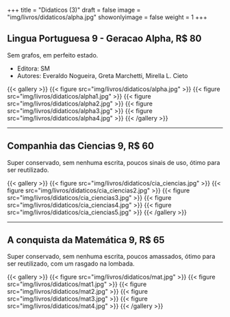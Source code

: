 +++
title = "Didaticos (3)"
draft = false
image = "img/livros/didaticos/alpha.jpg"
showonlyimage = false
weight = 1
+++
</br>
<!--more-->

## Lingua Portuguesa 9 - Geracao Alpha, R$ 80

Sem grafos, em perfeito estado.

- Editora: SM
- Autores: Everaldo Nogueira, Greta Marchetti, Mirella L. Cieto


{{< gallery >}}
{{< figure src="img/livros/didaticos/alpha.jpg" >}}
{{< figure src="img/livros/didaticos/alpha1.jpg" >}}
{{< figure src="img/livros/didaticos/alpha2.jpg" >}}
{{< figure src="img/livros/didaticos/alpha3.jpg" >}}
{{< figure src="img/livros/didaticos/alpha4.jpg" >}}
{{< /gallery >}}

---

## Companhia das Ciencias 9, R$ 60
	
Super conservado, sem nenhuma escrita, poucos sinais de uso, ótimo para ser reutilizado.

{{< gallery >}}
{{< figure src="img/livros/didaticos/cia_ciencias.jpg" >}}
{{< figure src="img/livros/didaticos/cia_ciencias2.jpg" >}}
{{< figure src="img/livros/didaticos/cia_ciencias3.jpg" >}}
{{< figure src="img/livros/didaticos/cia_ciencias4.jpg" >}}
{{< figure src="img/livros/didaticos/cia_ciencias5.jpg" >}}
{{< /gallery >}}

---

## A conquista da Matemática 9, R$ 65

Super conservado, sem nenhuma escrita, poucos amassados, ótimo para ser reutilizado, com um rasgado na lombada.

{{< gallery >}}
{{< figure src="img/livros/didaticos/mat.jpg" >}}
{{< figure src="img/livros/didaticos/mat1.jpg" >}}
{{< figure src="img/livros/didaticos/mat2.jpg" >}}
{{< figure src="img/livros/didaticos/mat3.jpg" >}}
{{< figure src="img/livros/didaticos/mat4.jpg" >}}
{{< /gallery >}}

